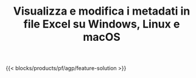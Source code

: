 ﻿---
title: Visualizza e modifica i metadati in file Excel su Windows, Linux e macOS 
url: /it/metadata
description: App e API gratuite per manipolare le proprietà dei documenti dei file XLS e XLSX
---
{{< blocks/products/pf/agp/feature-solution >}} 

